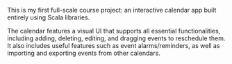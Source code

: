 This is my first full-scale course project: an interactive calendar app built entirely using Scala libraries.

The calendar features a visual UI that supports all essential functionalities, including adding, deleting, editing, and dragging events to reschedule them. It also includes useful features such as event alarms/reminders, as well as importing and exporting events from other calendars.
